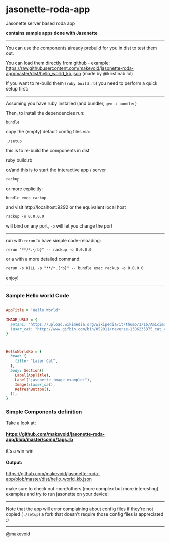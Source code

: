 # jasonette-roda-app

Jasonette server based roda app


**contains sample apps done with Jasonette**

---

You can use the components already prebuild for you in dist to test them out.

You can load them directly from github - example: https://raw.githubusercontent.com/makevoid/jasonette-roda-app/master/dist/hello_world_kb.json (made by @kristinab lol)


If you want to re-build them (`ruby build.rb`) you need to perform a quick setup first:


---

Assuming you have ruby installed (and bundler, `gem i bundler`)


Then, to install the dependencies run:


    bundle


copy the (empty) default config files via:

    ./setup


this is to re-build the components in dist

 ruby build.rb


or/and this is to start the interactive app / server

    rackup

or more explicitly:

    bundle exec rackup


and visit http://localhost:9292 or the equivalent local host


    rackup -o 0.0.0.0

will bind on any port, `-p` will let you change the port


---

run with `rerun` to have simple code-reloading:

`rerun "**/*.{rb}" -- rackup -o 0.0.0.0`

or a with a more detailed command:

`rerun -s KILL -p "**/*.{rb}" -- bundle exec rackup -o 0.0.0.0`

enjoy!

---

### Sample Hello world Code


```ruby

AppTitle = "Hello World"

IMAGE_URLS = {
  antani: "https://upload.wikimedia.org/wikipedia/it/thumb/1/1b/Amicimiei-Tognazzi.jpg/310px-Amicimiei-Tognazzi.jpg", # antani is a word that makes no sense (like foo)
  laser_cat: "http://www.gifbin.com/bin/052011/reverse-1306235375_cat_vs_laser_pointer.gif"
}



HelloWorldKb = {
  head: {
    title: "Lazer Cat",
  },
  body: Section([
    Label(AppTitle),
    Label("jasonette image example:"),
    Image(:laser_cat),
    RefreshButton(),
  ]),
}

```


### Simple Components definition


Take a look at:

#### https://github.com/makevoid/jasonette-roda-app/blob/master/comp/tags.rb


it's a win-win


#### Output:

https://github.com/makevoid/jasonette-roda-app/blob/master/dist/hello_world_kb.json


make sure to check out more/others (more complex but more interesting) examples and try to run jasonette on your device!

---


Note that the app will error complaining about config files if they're not copied (`./setup`) a fork that doesn't require those config files is <much> appreciated ;)


---

@makevoid
